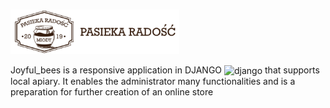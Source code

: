 ### <img src="https://github.com/Klewiu/joyful_bees/blob/main/src/media/logo.png" width="270" height="auto" align="center"/>
Joyful_bees is a responsive application in DJANGO  <img src="https://cdn.worldvectorlogo.com/logos/django.svg" alt="django" width="17" height="17" align="center"/> that supports local apiary. It enables the administrator many functionalities and is a preparation for further creation of an online store
